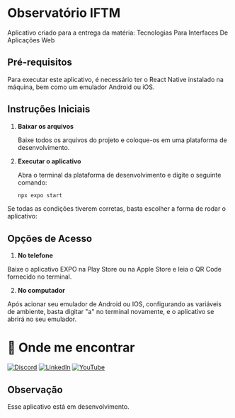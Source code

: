 # Observatório IFTM 
Aplicativo criado para a entrega da matéria: Tecnologias Para Interfaces De Aplicações Web

## Pré-requisitos

Para executar este aplicativo, é necessário ter o React Native instalado na máquina, bem como um emulador Android ou iOS.

## Instruções Iniciais

1. **Baixar os arquivos**

   Baixe todos os arquivos do projeto e coloque-os em uma plataforma de desenvolvimento.

2. **Executar o aplicativo**

   Abra o terminal da plataforma de desenvolvimento e digite o seguinte comando:
   ```sh
   npx expo start

Se todas as condições tiverem corretas, basta escolher a forma de rodar o aplicativo:

## Opções de Acesso

1. **No telefone**

Baixe o aplicativo EXPO na Play Store ou na Apple Store e leia o QR Code fornecido no terminal.

2. **No computador**

Após acionar seu emulador de Android ou IOS, configurando as variáveis de ambiente, basta digitar "a" no terminal novamente, e o aplicativo se abrirá no seu emulador.


# 🔗 Onde me encontrar

[![Discord](https://img.shields.io/badge/Discord-%237289DA.svg?logo=discord&logoColor=white)](https://discord.gg/littlehopw) 
[![LinkedIn](https://img.shields.io/badge/LinkedIn-%230077B5.svg?logo=linkedin&logoColor=white)](https://linkedin.com/in/ana-clara-ribeiro-rodrigues-da-cunha-61665825b/) 
[![YouTube](https://img.shields.io/badge/YouTube-%23FF0000.svg?logo=YouTube&logoColor=white)](https://youtube.com/@https://www.youtube.com/channel/UCJxf05IBTSXGZ3MI_uR25jA) 


## Observação

Esse aplicativo está em desenvolvimento.

